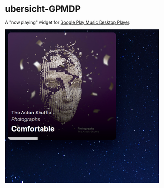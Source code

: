 # ubersicht-GPMDP

A "now playing" widget for [Google Play Music Desktop Player](https://www.googleplaymusicdesktopplayer.com/).

![alt text](screenshot.png "Screenshot")
